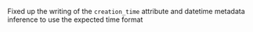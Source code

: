 Fixed up the writing of the `creation_time` attribute and datetime metadata inference to use the expected time format
